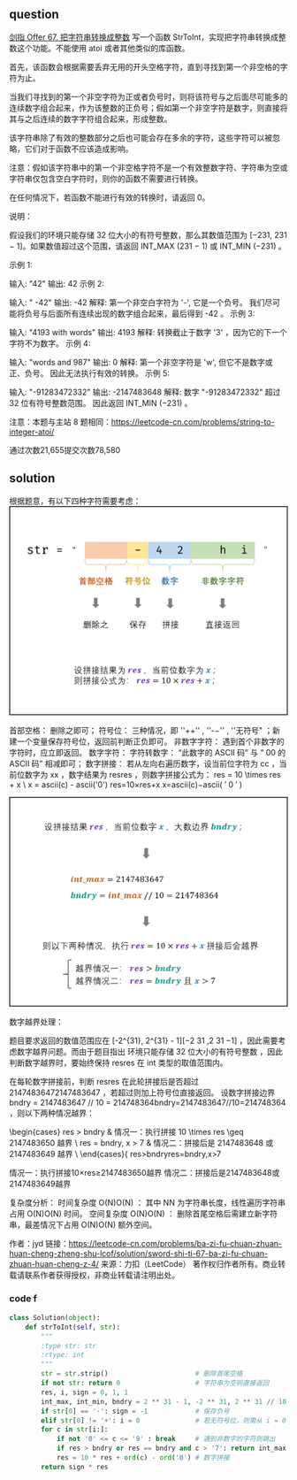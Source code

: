 ## question
[剑指 Offer 67. 把字符串转换成整数](https://leetcode-cn.com/problems/ba-zi-fu-chuan-zhuan-huan-cheng-zheng-shu-lcof/)
写一个函数 StrToInt，实现把字符串转换成整数这个功能。不能使用 atoi 或者其他类似的库函数。

 

首先，该函数会根据需要丢弃无用的开头空格字符，直到寻找到第一个非空格的字符为止。

当我们寻找到的第一个非空字符为正或者负号时，则将该符号与之后面尽可能多的连续数字组合起来，作为该整数的正负号；假如第一个非空字符是数字，则直接将其与之后连续的数字字符组合起来，形成整数。

该字符串除了有效的整数部分之后也可能会存在多余的字符，这些字符可以被忽略，它们对于函数不应该造成影响。

注意：假如该字符串中的第一个非空格字符不是一个有效整数字符、字符串为空或字符串仅包含空白字符时，则你的函数不需要进行转换。

在任何情况下，若函数不能进行有效的转换时，请返回 0。

说明：

假设我们的环境只能存储 32 位大小的有符号整数，那么其数值范围为 [−231,  231 − 1]。如果数值超过这个范围，请返回  INT_MAX (231 − 1) 或 INT_MIN (−231) 。

示例 1:

输入: "42"
输出: 42
示例 2:

输入: "   -42"
输出: -42
解释: 第一个非空白字符为 '-', 它是一个负号。
     我们尽可能将负号与后面所有连续出现的数字组合起来，最后得到 -42 。
示例 3:

输入: "4193 with words"
输出: 4193
解释: 转换截止于数字 '3' ，因为它的下一个字符不为数字。
示例 4:

输入: "words and 987"
输出: 0
解释: 第一个非空字符是 'w', 但它不是数字或正、负号。
     因此无法执行有效的转换。
示例 5:

输入: "-91283472332"
输出: -2147483648
解释: 数字 "-91283472332" 超过 32 位有符号整数范围。 
     因此返回 INT_MIN (−231) 。
 

注意：本题与主站 8 题相同：https://leetcode-cn.com/problems/string-to-integer-atoi/

通过次数21,655提交次数78,580

## solution
根据题意，有以下四种字符需要考虑：
![](./sword67_1.png)

首部空格： 删除之即可；
符号位： 三种情况，即 ''++'' , ''-−'' , ''无符号" ；新建一个变量保存符号位，返回前判断正负即可。
非数字字符： 遇到首个非数字的字符时，应立即返回。
数字字符：
字符转数字： “此数字的 ASCII 码” 与 “ 00 的 ASCII 码” 相减即可；
数字拼接： 若从左向右遍历数字，设当前位字符为 cc ，当前位数字为 xx ，数字结果为 resres ，则数字拼接公式为：
res = 10 \times res + x \\ x = ascii(c) - ascii('0')
res=10×res+x
x=ascii(c)−ascii( ′ 0 ′ )

![](./sword67_2.png)

数字越界处理：

题目要求返回的数值范围应在 [-2^{31}, 2^{31} - 1][−2 31 ,2 31 −1] ，因此需要考虑数字越界问题。而由于题目指出 环境只能存储 32 位大小的有符号整数 ，因此判断数字越界时，要始终保持 resres 在 int 类型的取值范围内。

在每轮数字拼接前，判断 resres 在此轮拼接后是否超过 21474836472147483647 ，若超过则加上符号位直接返回。
设数字拼接边界 bndry = 2147483647 // 10 = 214748364bndry=2147483647//10=214748364 ，则以下两种情况越界：

\begin{cases} res > bndry & 情况一：执行拼接 10 \times res \geq 2147483650 越界 \\ res = bndry, x > 7 & 情况二：拼接后是 2147483648 或 2147483649 越界 \\ \end{cases}{ res>bndryres=bndry,x>7
​	
  
情况一：执行拼接10×res≥2147483650越界
情况二：拼接后是2147483648或2147483649越界
​	
 



复杂度分析：
时间复杂度 O(N)O(N) ： 其中 NN 为字符串长度，线性遍历字符串占用 O(N)O(N) 时间。
空间复杂度 O(N)O(N) ： 删除首尾空格后需建立新字符串，最差情况下占用 O(N)O(N) 额外空间。

作者：jyd
链接：https://leetcode-cn.com/problems/ba-zi-fu-chuan-zhuan-huan-cheng-zheng-shu-lcof/solution/sword-shi-ti-67-ba-zi-fu-chuan-zhuan-huan-cheng-z-4/
来源：力扣（LeetCode）
著作权归作者所有。商业转载请联系作者获得授权，非商业转载请注明出处。
### code f
```py
class Solution(object):
    def strToInt(self, str):
        """
        :type str: str
        :rtype: int
        """
        str = str.strip()                      # 删除首尾空格
        if not str: return 0                   # 字符串为空则直接返回
        res, i, sign = 0, 1, 1
        int_max, int_min, bndry = 2 ** 31 - 1, -2 ** 31, 2 ** 31 // 10
        if str[0] == '-': sign = -1            # 保存负号
        elif str[0] != '+': i = 0              # 若无符号位，则需从 i = 0 开始数字拼接
        for c in str[i:]:
            if not '0' <= c <= '9' : break     # 遇到非数字的字符则跳出
            if res > bndry or res == bndry and c > '7': return int_max if sign == 1 else int_min # 数字越界处理
            res = 10 * res + ord(c) - ord('0') # 数字拼接
        return sign * res


```